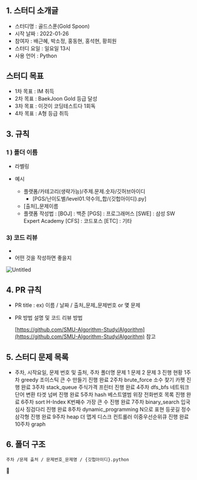 # 

## 1. 스터디 소개글

- 스터디명 : 골드스푼(Gold Spoon)
- 시작 날짜 : 2022-01-26
- 참여자 : 배근혜, 박소정, 홍동현, 홍석현, 황희원
- 스터디 요일 : 일요일 13시
- 사용 언어 : Python

## 스터디 목표

- 1차 목표 : IM 취득
- 2차 목표 : BaekJoon Gold 등급 달성
- 3차 목표 : 이것이 코딩테스트다 1회독
- 4차 목표 : A형 등급 취득

## 3. 규칙

### 1 ) 폴더 이름

- 라벨링
    
- 예시
    - 플랫폼/카테고리(생략가능)/주제.문제.숫자/깃허브아이디
        - [PGS/난이도별/level01.약수의_합/{깃헙아이디}.py]
    - [출처]_문제이름
    * 플랫폼 작성법 :
        [BOJ] : 백준
        [PGS] : 프로그래머스
        [SWE] : 삼성 SW Expert Academy
        [CFS] : 코드포스
        [ETC] : 기타
        


### 3) 코드 리뷰

- 
- 어떤 것을 작성하면 좋을지

![Untitled](https://s3-us-west-2.amazonaws.com/secure.notion-static.com/483fae5b-9d5d-4152-84e4-03b6a7017c02/Untitled.png)

## 4. PR 규칙

- PR title : ex) 이름 / 날짜 / 출처_문제_문제번호 or 몇 문제
- PR 방법 설명 및 코드 리뷰 방법
    
    [https://github.com/SMU-Algorithm-Study/Algorithm](https://github.com/SMU-Algorithm-Study/Algorithm) 참고
    

## 5. 스터디 문제 목록

- 주차, 시작요일, 문제 번호 및 출처,
주차	폴더명	문제 1	문제 2	문제 3	진행 현황
1주차	greedy	조이스틱	큰 수 만들기		진행 완료
2주차	brute_force	소수 찾기	카펫		진행 완료
3주차	stack_queue	주식가격	프린터		진행 완료
4주차	dfs_bfs	네트워크	단어 변환	타겟 넘버	진행 완료
5주차	hash	베스트앨범	위장	전화번호 목록	진행 완료
6주차	sort	H-Index	K번째수	가장 큰 수	진행 완료
7주차	binary_search	입국심사	징검다리		진행 완료
8주차	dynamic_programming	N으로 표현	등굣길	정수 삼각형	진행 완료
9주차	heap	더 맵게	디스크 컨트롤러	이중우선순위큐	진행 완료
10주차	graph

## 6. 폴더 구조

```주차 /문제 출처 / 문제번호_문제명 / {깃헙아이디}.python```

📌
